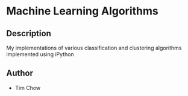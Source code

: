 # Machine Learning Algorithms #

## Description ##

My implementations of various classification and clustering algorithms implemented using iPython

## Author ##
- Tim Chow
